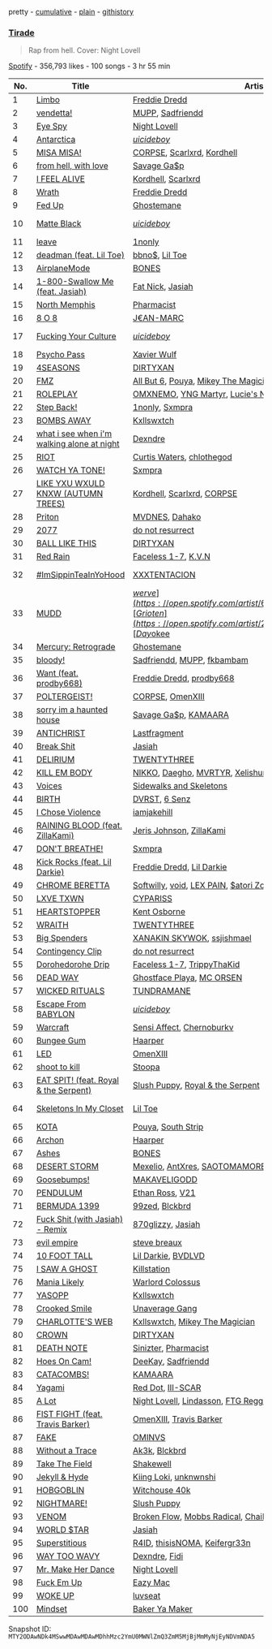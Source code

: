 pretty - [cumulative](/playlists/cumulative/37i9dQZF1DWWXzA48d9shL.md) - [plain](/playlists/plain/37i9dQZF1DWWXzA48d9shL) - [githistory](https://github.githistory.xyz/mackorone/spotify-playlist-archive/blob/main/playlists/plain/37i9dQZF1DWWXzA48d9shL)

### [Tirade](https://open.spotify.com/playlist/37i9dQZF1DWWXzA48d9shL)

> Rap from hell\. Cover: Night Lovell

[Spotify](https://open.spotify.com/user/spotify) - 356,793 likes - 100 songs - 3 hr 55 min

| No. | Title | Artist(s) | Album | Length |
|---|---|---|---|---|
| 1 | [Limbo](https://open.spotify.com/track/37F7E7BKEw2E4O2L7u0IEp) | [Freddie Dredd](https://open.spotify.com/artist/0dlDsD7y6ccmDm8tuWCU6F) | [Freddie's Inferno](https://open.spotify.com/album/2ll6KONxe4F87GJku1ZZrl) | 2:49 |
| 2 | [vendetta!](https://open.spotify.com/track/5Sk39LuvdwuvL84jD01Dum) | [MUPP](https://open.spotify.com/artist/7B9Gg9epjQzfNGdxijFczG), [Sadfriendd](https://open.spotify.com/artist/4UT0p3ljEiD472lZp44KLH) | [vendetta!](https://open.spotify.com/album/68lLFdlKCAqUQ3p3uDlozr) | 1:47 |
| 3 | [Eye Spy](https://open.spotify.com/track/0JSZ9N0NVLTR6N16YpTyp3) | [Night Lovell](https://open.spotify.com/artist/2y246nnP9pQT0E6v3ZMMOO) | [Eye Spy](https://open.spotify.com/album/4XQRSMdDwj2LfZS1SaQoXB) | 2:26 |
| 4 | [Antarctica](https://open.spotify.com/track/5UGAXwbA17bUC0K9uquGY2) | [$uicideboy$](https://open.spotify.com/artist/1VPmR4DJC1PlOtd0IADAO0) | [Antarctica](https://open.spotify.com/album/2uSbIkeZ2TszTDfbzmkhyL) | 2:06 |
| 5 | [MISA MISA!](https://open.spotify.com/track/3bpR5jv8uzraDgq5YpHwDw) | [CORPSE](https://open.spotify.com/artist/7yntSJ6uojO3z6GFUVwhAW), [Scarlxrd](https://open.spotify.com/artist/6rYogEVj60BCIsLukpAnwr), [Kordhell](https://open.spotify.com/artist/2W6WP4pHQTFlbr2z9S4n54) | [MISA MISA!](https://open.spotify.com/album/2hAi0yG2MGIucH8P08hRFZ) | 1:25 |
| 6 | [from hell, with love](https://open.spotify.com/track/1atUX5yDsZpz82R6B55UEP) | [Savage Ga$p](https://open.spotify.com/artist/0x7qiZJaal6j8qS7yCydFk) | [from hell, with love](https://open.spotify.com/album/5Z1wCaNwpco3vL0q42r1ph) | 1:49 |
| 7 | [I FEEL ALIVE](https://open.spotify.com/track/6MK4FbbYR71obIQQHMxKXs) | [Kordhell](https://open.spotify.com/artist/2W6WP4pHQTFlbr2z9S4n54), [Scarlxrd](https://open.spotify.com/artist/6rYogEVj60BCIsLukpAnwr) | [PSYCHX](https://open.spotify.com/album/7GjyuDC6hZNicG8Gj7cR8R) | 2:02 |
| 8 | [Wrath](https://open.spotify.com/track/7KgyPFCEHf3Mm0CH6nY1yZ) | [Freddie Dredd](https://open.spotify.com/artist/0dlDsD7y6ccmDm8tuWCU6F) | [Wrath](https://open.spotify.com/album/4gKrjdPNDXqMalEdtn8YHE) | 1:53 |
| 9 | [Fed Up](https://open.spotify.com/track/0BV0AYGLVlu2SdjN3J9twp) | [Ghostemane](https://open.spotify.com/artist/3uL4UpqShC4p2x1dJutoRW) | [ANTI\-ICON](https://open.spotify.com/album/3gEv1vpsDgaEo4TLuu0Lwz) | 2:31 |
| 10 | [Matte Black](https://open.spotify.com/track/0hPRWztAIbNkt6GcFcLiqF) | [$uicideboy$](https://open.spotify.com/artist/1VPmR4DJC1PlOtd0IADAO0) | [Sing Me a Lullaby, My Sweet Temptation](https://open.spotify.com/album/3elJRIffdqvypuxoDND2Q3) | 3:58 |
| 11 | [leave](https://open.spotify.com/track/3IzDLcpjorimZZFuQfXGIo) | [1nonly](https://open.spotify.com/artist/3ZHU5AKrUmIPnCFfr82QER) | [leave](https://open.spotify.com/album/6WlIv26Tw98iYgZuabsqxE) | 1:38 |
| 12 | [deadman \(feat\. Lil Toe\)](https://open.spotify.com/track/0AuyLYjy9W7px84ZQUKA2a) | [bbno$](https://open.spotify.com/artist/41X1TR6hrK8Q2ZCpp2EqCz), [Lil Toe](https://open.spotify.com/artist/47yRnoOUz46ZKr9W3mKn5Z) | [bag or die](https://open.spotify.com/album/4oGLasNzQCSK6V3A8ssVKY) | 2:58 |
| 13 | [AirplaneMode](https://open.spotify.com/track/5XKZua8kqgHwcxeKiMIjge) | [BONES](https://open.spotify.com/artist/5v2WhpA59TJSdPh7LCx1lN) | [IFeelLikeDirt](https://open.spotify.com/album/1vurSXXQeO0h4sy1BBDYrt) | 1:15 |
| 14 | [1\-800\-Swallow Me \(feat\. Jasiah\)](https://open.spotify.com/track/7tIFl5tbjhQHhAf6K8A2ru) | [Fat Nick](https://open.spotify.com/artist/5dfFr2qhmXQLvHZqg0dynx), [Jasiah](https://open.spotify.com/artist/7502fDxg339jvGV08Jd4R0) | [Hope You're Proud](https://open.spotify.com/album/7iidCiYZ0gNZHm3S7CODEQ) | 2:40 |
| 15 | [North Memphis](https://open.spotify.com/track/0SzDVyiiUDpuhzrphnoejr) | [Pharmacist](https://open.spotify.com/artist/6VlPp1wb53ANKMIwZPJfM0) | [North Memphis](https://open.spotify.com/album/1lct5ZQWEx7w2r3qyajVOq) | 2:15 |
| 16 | [8 O 8](https://open.spotify.com/track/5ndGoKCS93cEy7pL2RjaM2) | [J€AN\-MARC](https://open.spotify.com/artist/4fWycrqzvhT6RfU76M5kSh) | [8 O 8](https://open.spotify.com/album/5r65jaORaCdaf7WouDpilt) | 3:22 |
| 17 | [Fucking Your Culture](https://open.spotify.com/track/2gkVweydDn7MmHmqXAlEzk) | [$uicideboy$](https://open.spotify.com/artist/1VPmR4DJC1PlOtd0IADAO0) | [Sing Me a Lullaby, My Sweet Temptation](https://open.spotify.com/album/3elJRIffdqvypuxoDND2Q3) | 3:15 |
| 18 | [Psycho Pass](https://open.spotify.com/track/3kZAm2TC74lBJFPDoV40Qc) | [Xavier Wulf](https://open.spotify.com/artist/3uo0ix4Y67XHVWBhXXIY1S) | [Blood Shore Season 2](https://open.spotify.com/album/1gylfqMj0edhomts9vZL7d) | 2:15 |
| 19 | [4SEASONS](https://open.spotify.com/track/6kahpDP8SCtBZtuFi6dKm2) | [DIRTYXAN](https://open.spotify.com/artist/5BEGUGWpPDPKXCgqubqnLB) | [4SEASONS](https://open.spotify.com/album/2wS2BbSlgP4bd7uSrjiQjv) | 3:17 |
| 20 | [FMZ](https://open.spotify.com/track/7BRaV0abZpAFtHlwyeckP5) | [All But 6](https://open.spotify.com/artist/2BZgYLKKHwbZoKRmSe04US), [Pouya](https://open.spotify.com/artist/4nXOZlYoAD67hF9aUEncMY), [Mikey The Magician](https://open.spotify.com/artist/7MmolAHKbrszXiOaS47Bwn) | [FMZ](https://open.spotify.com/album/49fyTqDk38lgABCzMRNahd) | 2:36 |
| 21 | [ROLEPLAY](https://open.spotify.com/track/6lBjqdPLsOxLSKrBPQufi5) | [OMXNEMO](https://open.spotify.com/artist/6QK0K28MJ2Fj2nsmrZv1O1), [YNG Martyr](https://open.spotify.com/artist/357dDcxIE2hkKGn03PClIF), [Lucie's Nightmare](https://open.spotify.com/artist/73cmp0OKYaPbYsCAgKqAcl), [ISSBROKIE](https://open.spotify.com/artist/23GnlSzW49oADOGGjvyfEI) | [ROLEPLAY](https://open.spotify.com/album/4tYEe0g5xT5kWJg5wFxrs1) | 2:58 |
| 22 | [Step Back!](https://open.spotify.com/track/6jdwbcH788txYS6Doy1F1j) | [1nonly](https://open.spotify.com/artist/3ZHU5AKrUmIPnCFfr82QER), [Sxmpra](https://open.spotify.com/artist/14uo609t1MvRGZcskySt9R) | [Step Back!](https://open.spotify.com/album/5bgXspdu04zFxX5gq8uXMl) | 2:30 |
| 23 | [BOMBS AWAY](https://open.spotify.com/track/6JOw76PRfcxW6Vkaav9tjr) | [Kxllswxtch](https://open.spotify.com/artist/2VDZoCBGjxbHJbnzSX5nP6) | [BOMBS AWAY](https://open.spotify.com/album/05WbSjUcKfLcmbW3nkPotc) | 2:24 |
| 24 | [what i see when i'm walking alone at night](https://open.spotify.com/track/3ekCDlvLHI0kFj2U1W81oQ) | [Dexndre](https://open.spotify.com/artist/4XKKBVUhrdcD62Qrhpf9U7) | [what i see when i'm walking alone at night](https://open.spotify.com/album/1An8EBw9h670Cmzuzd2m05) | 2:13 |
| 25 | [RIOT](https://open.spotify.com/track/0H2fnXVXeTzl6H5ginSfRG) | [Curtis Waters](https://open.spotify.com/artist/2JbE7jUIGtpXSzytnyMg6U), [chlothegod](https://open.spotify.com/artist/10YC7gfEVGGez94KMAJoLx) | [RIOT](https://open.spotify.com/album/7L705LjLyc5QApMUSkBisK) | 2:46 |
| 26 | [WATCH YA TONE!](https://open.spotify.com/track/378vMJuHHsDM5ObsBZGdby) | [Sxmpra](https://open.spotify.com/artist/14uo609t1MvRGZcskySt9R) | [WATCH YA TONE!](https://open.spotify.com/album/3E18krQisBREy8oAH975Ta) | 2:31 |
| 27 | [LIKE YXU WXULD KNXW \(AUTUMN TREES\)](https://open.spotify.com/track/75M7UJy4KmcP3ng0vICdPN) | [Kordhell](https://open.spotify.com/artist/2W6WP4pHQTFlbr2z9S4n54), [Scarlxrd](https://open.spotify.com/artist/6rYogEVj60BCIsLukpAnwr), [CORPSE](https://open.spotify.com/artist/7yntSJ6uojO3z6GFUVwhAW) | [LIKE YXU WXULD KNXW \(AUTUMN TREES\)](https://open.spotify.com/album/0SydhvaVdZzioAgD2HxuXY) | 3:30 |
| 28 | [Priton](https://open.spotify.com/track/5q2lsqzPGPyQn6fMBUupLP) | [MVDNES](https://open.spotify.com/artist/0jo4MaRxUP72Rou02fgmi7), [Dahako](https://open.spotify.com/artist/4IBT5lUigLwZDQkeyxdgFp) | [Priton](https://open.spotify.com/album/1WYSfTi4fA8GW99SED2G3U) | 1:58 |
| 29 | [2077](https://open.spotify.com/track/6kRxT8sggyNJ6mYoSKTwCh) | [do not resurrect](https://open.spotify.com/artist/0QRp7CyL31iErUn6cX0YU3) | [2077](https://open.spotify.com/album/4MWsQHhgiMXbH3KkffTd7i) | 2:15 |
| 30 | [BALL LIKE THIS](https://open.spotify.com/track/7L4mOvChiwkCZUruXj968x) | [DIRTYXAN](https://open.spotify.com/artist/5BEGUGWpPDPKXCgqubqnLB) | [BALL LIKE THIS](https://open.spotify.com/album/3uqHaUjyxgXQb6FD4w4LFQ) | 2:02 |
| 31 | [Red Rain](https://open.spotify.com/track/2gnZhOhmmX0rDqdm3inrvC) | [Faceless 1\-7](https://open.spotify.com/artist/4G8pxxXC4de4hnFBVWLqgV), [K.V.N](https://open.spotify.com/artist/0spgIsDeSqUcUjfejGzMXc) | [Red Rain](https://open.spotify.com/album/7euxM0u7f0v4KwFeGuZvCM) | 2:00 |
| 32 | [\#ImSippinTeaInYoHood](https://open.spotify.com/track/2z6W6oeZvBaO56Mg587v0w) | [XXXTENTACION](https://open.spotify.com/artist/15UsOTVnJzReFVN1VCnxy4) | [LOOK AT ME: THE ALBUM](https://open.spotify.com/album/7vNqlfthayItIbI0Ssmfoa) | 2:53 |
| 33 | [MUDD](https://open.spotify.com/track/0MEMJNYVMS7TBNgFzV1aVN) | [$werve](https://open.spotify.com/artist/60vF1fLR6yzLxCQUlnAYYj), [Grioten](https://open.spotify.com/artist/2UM0Qcw48WXGm5kN5hgpqt), [Day$okee](https://open.spotify.com/artist/6aLKPuO7rSHfgRhDkYzfJF) | [MUDD](https://open.spotify.com/album/2WwhmvIhoJ5FVzDPc2NuVH) | 2:21 |
| 34 | [Mercury: Retrograde](https://open.spotify.com/track/0UKzG4fJ1LXf6DInew5vcV) | [Ghostemane](https://open.spotify.com/artist/3uL4UpqShC4p2x1dJutoRW) | [Hexada](https://open.spotify.com/album/2dWmvG2E6QqISPn80Nrs65) | 2:04 |
| 35 | [bloody!](https://open.spotify.com/track/4ZBEfyphqFsSkjWP7y2L6E) | [Sadfriendd](https://open.spotify.com/artist/4UT0p3ljEiD472lZp44KLH), [MUPP](https://open.spotify.com/artist/7B9Gg9epjQzfNGdxijFczG), [fkbambam](https://open.spotify.com/artist/1BZ5smaHoDSI2a61ErUch6) | [bloody!](https://open.spotify.com/album/3yAw6PBvcHJo3nVyHKEOp8) | 1:53 |
| 36 | [Want \(feat\. prodby668\)](https://open.spotify.com/track/1sRqm1JxQL88mrHhMLpQ5y) | [Freddie Dredd](https://open.spotify.com/artist/0dlDsD7y6ccmDm8tuWCU6F), [prodby668](https://open.spotify.com/artist/56g4P11Gxl7nROZBbm8X3F) | [Freddie's Inferno](https://open.spotify.com/album/2ll6KONxe4F87GJku1ZZrl) | 1:48 |
| 37 | [POLTERGEIST!](https://open.spotify.com/track/041sluNZwBxTCOuu766eNi) | [CORPSE](https://open.spotify.com/artist/7yntSJ6uojO3z6GFUVwhAW), [OmenXIII](https://open.spotify.com/artist/760kxYHN5QTrD1DehiimjB) | [POLTERGEIST!](https://open.spotify.com/album/7ycyfTn9AqKH27KjA4XQqp) | 1:41 |
| 38 | [sorry im a haunted house](https://open.spotify.com/track/5TwVPtLbxVEdlmSXfIE9ny) | [Savage Ga$p](https://open.spotify.com/artist/0x7qiZJaal6j8qS7yCydFk), [KAMAARA](https://open.spotify.com/artist/06d6Jun2N1hugnXeN98kQ0) | [sorry im a haunted house](https://open.spotify.com/album/25oNU5hHbzv3GAF8UfLZUy) | 2:26 |
| 39 | [ANTICHRIST](https://open.spotify.com/track/1E9xcloKCaxk3gQtzSkJ0J) | [Lastfragment](https://open.spotify.com/artist/0prNIqZMr1aog4xj7qQo1A) | [ANTICHRIST](https://open.spotify.com/album/0OfTIwM7jWcjE3tTOJkazG) | 2:08 |
| 40 | [Break Shit](https://open.spotify.com/track/46PndWC5iW7JpdmaY2Jswq) | [Jasiah](https://open.spotify.com/artist/7502fDxg339jvGV08Jd4R0) | [War](https://open.spotify.com/album/5UthVBNdNdHyqHmSKUlegX) | 1:35 |
| 41 | [DELIRIUM](https://open.spotify.com/track/3dpXWb3vTMzyL6KbFqB61Y) | [TWENTYTHREE](https://open.spotify.com/artist/1J6ppTy8BI7nS6bPjuobHL) | [DELIRIUM](https://open.spotify.com/album/5UpCybC6vRO1n444JQwCez) | 2:10 |
| 42 | [KILL EM BODY](https://open.spotify.com/track/7oIqB7dY8LY9hG08UPe1Qm) | [NIKKO](https://open.spotify.com/artist/3dnOnDLzcymqwDP7HMEFAC), [Daegho](https://open.spotify.com/artist/1HyuVyBL4O5dvdalaDhjwS), [MVRTYR](https://open.spotify.com/artist/3xDaDai6irdnH3pLamd9lQ), [Xelishurt](https://open.spotify.com/artist/3BXu6pDheQBfSmlIOkvGqz) | [KILL EM BODY](https://open.spotify.com/album/1nuHNtS3tt47GoMJqy9LL6) | 3:48 |
| 43 | [Voices](https://open.spotify.com/track/3FsvEEbnIbJzNdpFndf5iM) | [Sidewalks and Skeletons](https://open.spotify.com/artist/48nHO1cuTbpx4ELhChsxX1) | [Voices](https://open.spotify.com/album/7gYw0aHBDQ3il1QzOKpanx) | 2:52 |
| 44 | [BIRTH](https://open.spotify.com/track/1qh0aljq1lDQndEdpRiTra) | [DVRST](https://open.spotify.com/artist/0XFgyr4jwM0MGeZZW0VzA5), [6 Senz](https://open.spotify.com/artist/147cJWfJ6XKAh9T8ohr7Ts) | [BIRTH](https://open.spotify.com/album/463dUkywfNHbaX5dgnNEMT) | 3:58 |
| 45 | [I Chose Violence](https://open.spotify.com/track/7l5GAw0cglUUnN7bKAz5ab) | [iamjakehill](https://open.spotify.com/artist/26JloX1vHxGGrGUVeMItFJ) | [I Chose Violence](https://open.spotify.com/album/0VGDZJXfVVi3vEgbJTRXQ8) | 2:19 |
| 46 | [RAINING BLOOD \(feat\. ZillaKami\)](https://open.spotify.com/track/6DWdGTNqa7jeGcAP1yJ8hO) | [Jeris Johnson](https://open.spotify.com/artist/2hmePXeTr2b7cdRAtRjvPq), [ZillaKami](https://open.spotify.com/artist/4G1zP5i0r57g1c1CxrPhfM) | [RAINING BLOOD \(feat\. ZillaKami\)](https://open.spotify.com/album/28BNfedhV05VUB2tVC79tt) | 3:10 |
| 47 | [DON'T BREATHE!](https://open.spotify.com/track/77Aac38YQDZ14cN4A5JAFx) | [Sxmpra](https://open.spotify.com/artist/14uo609t1MvRGZcskySt9R) | [DON'T BREATHE!](https://open.spotify.com/album/0GwJVs8lPoM0uvlaWBesUd) | 2:33 |
| 48 | [Kick Rocks \(feat\. Lil Darkie\)](https://open.spotify.com/track/3E6coZX2cGtJVVfC3qeDwQ) | [Freddie Dredd](https://open.spotify.com/artist/0dlDsD7y6ccmDm8tuWCU6F), [Lil Darkie](https://open.spotify.com/artist/62F9BiUmjqeXbBztCwiX1U) | [Kick Rocks \(feat\. Lil Darkie\)](https://open.spotify.com/album/6C0f36HZNOlyU5w1v4g1Ch) | 2:51 |
| 49 | [CHROME BERETTA](https://open.spotify.com/track/1UZYIwfkoiTGuiUGx4nFyL) | [Softwilly](https://open.spotify.com/artist/0fAEWMlRd4yiJBT2usaqqc), [void](https://open.spotify.com/artist/4jtsFTEnLnF4zDZaBWrH6L), [LEX PAIN](https://open.spotify.com/artist/5gs6KOePAS97FunPmAheEE), [$atori Zoom](https://open.spotify.com/artist/75RLThQWzIgIM7Jtp6KZic), [1nonly](https://open.spotify.com/artist/3ZHU5AKrUmIPnCFfr82QER) | [DONNA](https://open.spotify.com/album/7cDWmwbJr4u0i2tmLV63xI) | 2:38 |
| 50 | [LXVE TXWN](https://open.spotify.com/track/1pCDWUyukLwNnDtKuDKk7j) | [CYPARISS](https://open.spotify.com/artist/1GzMtNyLiP1oM7yW0DyRhP) | [LXVE TXWN](https://open.spotify.com/album/04FHXUjQJckGhzOiPGZHlm) | 2:38 |
| 51 | [HEARTSTOPPER](https://open.spotify.com/track/4YDATcqz2STt6QpMVWtj5Q) | [Kent Osborne](https://open.spotify.com/artist/7A15q1iSA5BitDh0WeK7ta) | [HEARTSTOPPER](https://open.spotify.com/album/4twfTWkuCk9FLlRE4JaXjd) | 2:13 |
| 52 | [WRAITH](https://open.spotify.com/track/2XOGtCEI0RK7ebiQZUwYlf) | [TWENTYTHREE](https://open.spotify.com/artist/1J6ppTy8BI7nS6bPjuobHL) | [WRAITH](https://open.spotify.com/album/7rq8JU2IlKEwSo3wCrQFyx) | 2:24 |
| 53 | [Big Spenders](https://open.spotify.com/track/3ICBNoMJAznVpzlNhEdMvG) | [XANAKIN SKYWOK](https://open.spotify.com/artist/2YHPVKeJcX02OyeNneU5v3), [ssjishmael](https://open.spotify.com/artist/5kRwMwCO1hEylO9tYV9mkC) | [Big Spenders](https://open.spotify.com/album/2tQEXvTzMKKrrwbp4PVD7R) | 2:31 |
| 54 | [Contingency Clip](https://open.spotify.com/track/5YxSPO3PPISlrqDvSbT0Dz) | [do not resurrect](https://open.spotify.com/artist/0QRp7CyL31iErUn6cX0YU3) | [Contingency Clip](https://open.spotify.com/album/7aoSX7FxnN4wAZ37tQrhrF) | 2:25 |
| 55 | [Dorohedorohe Drip](https://open.spotify.com/track/2lcRTWOwCNffdwCs8zEDo7) | [Faceless 1\-7](https://open.spotify.com/artist/4G8pxxXC4de4hnFBVWLqgV), [TrippyThaKid](https://open.spotify.com/artist/4ucIxjoWFS3n9KvguhTWpz) | [Dorohedorohe Drip](https://open.spotify.com/album/1Uge5Im3luXyVeBvWUeEqW) | 2:06 |
| 56 | [DEAD WAY](https://open.spotify.com/track/4yj0HSSShmiH4wIk8rEWms) | [Ghostface Playa](https://open.spotify.com/artist/5xegBBY3vjR75woVR9kiy7), [MC ORSEN](https://open.spotify.com/artist/2DXPtOc14uPVvK7qggj2a3) | [DEAD WAY](https://open.spotify.com/album/2N2UUQf8anrLXpdCC9XWfD) | 2:00 |
| 57 | [WICKED RITUALS](https://open.spotify.com/track/38l1bPo0NG2i5ABgNyeqT4) | [TUNDRAMANE](https://open.spotify.com/artist/3ucTA7IrKCwHk3EvnfRVOu) | [WICKED RITUALS](https://open.spotify.com/album/2khD8vCEaCE0nX2NGz24wq) | 1:58 |
| 58 | [Escape From BABYLON](https://open.spotify.com/track/3f9lNXFSpE93mkVcQmm4x3) | [$uicideboy$](https://open.spotify.com/artist/1VPmR4DJC1PlOtd0IADAO0) | [Escape From BABYLON](https://open.spotify.com/album/2bcbMl6COtcqmSU5WBiUr8) | 2:21 |
| 59 | [Warcraft](https://open.spotify.com/track/3luIs9OHtRXThYSaZcqbfW) | [Sensi Affect](https://open.spotify.com/artist/3Euk7oBiNSGOnpUIjLzt9z), [Chernoburkv](https://open.spotify.com/artist/1zcTcHOp1uK94S5DZsMsM8) | [Warcraft](https://open.spotify.com/album/2zPuKQZnGvbFEXdVgAe2eR) | 2:21 |
| 60 | [Bungee Gum](https://open.spotify.com/track/2UboK4rDkzSDhoBkox2vxR) | [Haarper](https://open.spotify.com/artist/3v0QTRruILayLe5VsaYdvk) | [Bungee Gum](https://open.spotify.com/album/0uS1LbaINYPzsp9EQBRpUd) | 1:46 |
| 61 | [LED](https://open.spotify.com/track/0Sgk9iiFGgjVxJfXv2L3iF) | [OmenXIII](https://open.spotify.com/artist/760kxYHN5QTrD1DehiimjB) | [Corrupted](https://open.spotify.com/album/03EVEgGgCJkQBaVCk0eCOS) | 2:14 |
| 62 | [shoot to kill](https://open.spotify.com/track/6cWVyn26nB2UHorE0iyQ8g) | [Stoopa](https://open.spotify.com/artist/1Dvz7bquj2cSDyEUz1C8hx) | [shoot to kill](https://open.spotify.com/album/15bCxxxtbnTvJmIL6NLeKA) | 1:27 |
| 63 | [EAT SPIT! \(feat\. Royal & the Serpent\)](https://open.spotify.com/track/1aFP0G0GHQAAH9gfC95wT1) | [Slush Puppy](https://open.spotify.com/artist/58eJhHRICp87T2IFcP0bYh), [Royal & the Serpent](https://open.spotify.com/artist/64EHXDoln95lnccszdPum0) | [EAT SPIT! \(feat\. Royal & the Serpent\)](https://open.spotify.com/album/1LyS8xc10xqZS5BewUxH9c) | 2:03 |
| 64 | [Skeletons In My Closet](https://open.spotify.com/track/3OMfco4bEsfCOTc4tKG26F) | [Lil Toe](https://open.spotify.com/artist/47yRnoOUz46ZKr9W3mKn5Z) | [Skeletons In My Closet](https://open.spotify.com/album/441gYdixMIqkDCiGPsYQLE) | 1:53 |
| 65 | [KOTA](https://open.spotify.com/track/0dy38Daud7yGJskbPcuHr4) | [Pouya](https://open.spotify.com/artist/4nXOZlYoAD67hF9aUEncMY), [South Strip](https://open.spotify.com/artist/13ut2kfXGzhHlghB66wAZ8) | [KOTA](https://open.spotify.com/album/2LgEcNjbm8JC8fL986lpBP) | 3:15 |
| 66 | [Archon](https://open.spotify.com/track/2p0hXoywTRphFaBOApH5Ew) | [Haarper](https://open.spotify.com/artist/3v0QTRruILayLe5VsaYdvk) | [Archon](https://open.spotify.com/album/4uTq2N5uRqd87uHxs3X12I) | 2:02 |
| 67 | [Ashes](https://open.spotify.com/track/4K4Rys1SsGGX88c3S6M9Ro) | [BONES](https://open.spotify.com/artist/5v2WhpA59TJSdPh7LCx1lN) | [FromBeyondTheGrave](https://open.spotify.com/album/646x2vO2P4qeUTXANXTPLU) | 1:59 |
| 68 | [DESERT STORM](https://open.spotify.com/track/5VJRDNBmIQdggjfz1RXQPC) | [Mexelio](https://open.spotify.com/artist/5yR8KXW7sRjSHOp0XnFT0U), [AntXres](https://open.spotify.com/artist/7v9CZIFskqQfiHrQbI8B3z), [SAOTOMAMORE](https://open.spotify.com/artist/4MxJYU17fdqZ9tzK1d7aeM), [Sinizter](https://open.spotify.com/artist/5owshUGXR3vxuTQqfo28Q8) | [DESERT STORM](https://open.spotify.com/album/75KpUBu2QuWpHFMvzAp8iE) | 2:53 |
| 69 | [Goosebumps!](https://open.spotify.com/track/3KBM4E7O7CHf4nJBYAXKSZ) | [MAKAVELIGODD](https://open.spotify.com/artist/6ODBnKbicdw1rDq8P2lBzO) | [Goosebumps!](https://open.spotify.com/album/34jEJ49vmY9S2xu2VOktWX) | 2:08 |
| 70 | [PENDULUM](https://open.spotify.com/track/0HcnpTfok7xFG9l0BtW2r8) | [Ethan Ross](https://open.spotify.com/artist/59PupD35uDhgTCVfuV3GtN), [V21](https://open.spotify.com/artist/67ALWf0iCYJTWxLJEvUJwk) | [PENDULUM](https://open.spotify.com/album/6MviSy3Z8ZAeioagWxg1KB) | 1:55 |
| 71 | [BERMUDA 1399](https://open.spotify.com/track/4KgXSXgEVoFd5u6CbXjKPW) | [99zed](https://open.spotify.com/artist/7kjqkL4lIUyxO4HLzpRYo9), [Blckbrd](https://open.spotify.com/artist/3KaGYKJVfw5bBMfqWj5p2O) | [BERMUDA 1399](https://open.spotify.com/album/5tdMXvSCmrb73MZ6CzHRWV) | 2:49 |
| 72 | [Fuck Shit \(with Jasiah\) \- Remix](https://open.spotify.com/track/5HIF4JgEE4xUXs6iQcYSZu) | [870glizzy](https://open.spotify.com/artist/0cHInYwq4GHrC3UotzgVQw), [Jasiah](https://open.spotify.com/artist/7502fDxg339jvGV08Jd4R0) | [Fuck Shit \(with Jasiah\) \- Remix](https://open.spotify.com/album/5NfIVOnSJ0wSIf591426wI) | 2:02 |
| 73 | [evil empire](https://open.spotify.com/track/6weOGG6GFGbrn8WMTDPvEb) | [steve breaux](https://open.spotify.com/artist/10RaWqDdK3ZxvKObBVkm1g) | [evil empire](https://open.spotify.com/album/3i65EWq4NvINtKrOikdSI5) | 1:54 |
| 74 | [10 FOOT TALL](https://open.spotify.com/track/3hyxHwYJOqSHGRDxwO7OUm) | [Lil Darkie](https://open.spotify.com/artist/62F9BiUmjqeXbBztCwiX1U), [BVDLVD](https://open.spotify.com/artist/1BhfikyrtSTch1r9upYGlS) | [10 FOOT TALL](https://open.spotify.com/album/4yr5Yn1U79i2HikJSA0lrU) | 2:46 |
| 75 | [I SAW A GHOST](https://open.spotify.com/track/308nDdX2dufnNzssguoaoi) | [Killstation](https://open.spotify.com/artist/0zPILh9oEH0fDagpkHTQQ8) | [XXII](https://open.spotify.com/album/6uoO6YlUEdnR1ynxrG4qEu) | 2:00 |
| 76 | [Mania Likely](https://open.spotify.com/track/17G2eoc6sb3yqb1kJCPsgE) | [Warlord Colossus](https://open.spotify.com/artist/5gYimn2wODaiKOTFJlzVnn) | [Mania Likely](https://open.spotify.com/album/1j2b1k9UcoHS4aq2jrtoaW) | 1:58 |
| 77 | [YASOPP](https://open.spotify.com/track/5MLlfYP9uZUGqsaPtUAVQe) | [Kxllswxtch](https://open.spotify.com/artist/2VDZoCBGjxbHJbnzSX5nP6) | [DISORDER](https://open.spotify.com/album/3yKGB4IYu6MeLkhFJFn9eI) | 1:37 |
| 78 | [Crooked Smile](https://open.spotify.com/track/0yaQ7Erx1XT0U6miw6zpK8) | [Unaverage Gang](https://open.spotify.com/artist/7cG98wfpXvT5BwGU85RaOA) | [Crooked Smile](https://open.spotify.com/album/6jaoIy9JvvgLYs0OvMzkvx) | 2:32 |
| 79 | [CHARLOTTE'S WEB](https://open.spotify.com/track/5reFpkDbm6k57Oqp6oWVby) | [Kxllswxtch](https://open.spotify.com/artist/2VDZoCBGjxbHJbnzSX5nP6), [Mikey The Magician](https://open.spotify.com/artist/7MmolAHKbrszXiOaS47Bwn) | [CHARLOTTE'S WEB](https://open.spotify.com/album/5exHcNZQKd0D9y0f01U0sb) | 1:49 |
| 80 | [CROWN](https://open.spotify.com/track/712GtX9zzVa02hfTwKA1Ff) | [DIRTYXAN](https://open.spotify.com/artist/5BEGUGWpPDPKXCgqubqnLB) | [CROWN](https://open.spotify.com/album/3CGqPpv4c2TRMtoGzOP0UL) | 1:51 |
| 81 | [DEATH NOTE](https://open.spotify.com/track/7DmudsfAiii1mhBLk1EvaL) | [Sinizter](https://open.spotify.com/artist/5owshUGXR3vxuTQqfo28Q8), [Pharmacist](https://open.spotify.com/artist/6VlPp1wb53ANKMIwZPJfM0) | [WORLD DOMINATION](https://open.spotify.com/album/0EwZh84BsSaWxG8H4alInK) | 2:08 |
| 82 | [Hoes On Cam!](https://open.spotify.com/track/6OVmhnl12KY9H349iBtGfU) | [DeeKay](https://open.spotify.com/artist/1XoVa4Iq4JIdtSOeRsTRsi), [Sadfriendd](https://open.spotify.com/artist/4UT0p3ljEiD472lZp44KLH) | [Hoes On Cam!](https://open.spotify.com/album/1T3pJzyw9tbH1P2r7dfmNx) | 2:36 |
| 83 | [CATACOMBS!](https://open.spotify.com/track/5yOzi1QNqPDAlmmCxCl8Z2) | [KAMAARA](https://open.spotify.com/artist/06d6Jun2N1hugnXeN98kQ0) | [CATACOMBS!](https://open.spotify.com/album/5jddwfW2Z28S0xFqw2gEol) | 2:36 |
| 84 | [Yagami](https://open.spotify.com/track/7kJ1useulEnBVk6BP0gqIL) | [Red Dot](https://open.spotify.com/artist/3eSp3CUFfIsOQUGRfIVdSz), [III\-SCAR](https://open.spotify.com/artist/5rCZjgv80X6wi240xvkdjO) | [Yagami](https://open.spotify.com/album/0nTPiq0oNIWlgw7Mbqapy6) | 2:05 |
| 85 | [A Lot](https://open.spotify.com/track/461qq5XnmwjXTt1sBgI4lX) | [Night Lovell](https://open.spotify.com/artist/2y246nnP9pQT0E6v3ZMMOO), [Lindasson](https://open.spotify.com/artist/6DXbnRlv1UgusrKOxc39j7), [FTG Reggie](https://open.spotify.com/artist/10ga9ZMdxwRb1zML85jUiM) | [A Lot](https://open.spotify.com/album/2AdoLUPHICCss37Ip7OUOl) | 2:21 |
| 86 | [FIST FIGHT \(feat\. Travis Barker\)](https://open.spotify.com/track/2IxZuWNPfPkD2Pr31cGgDH) | [OmenXIII](https://open.spotify.com/artist/760kxYHN5QTrD1DehiimjB), [Travis Barker](https://open.spotify.com/artist/4exLIFE8sISLr28sqG1qNX) | [FIST FIGHT \(feat\. Travis Barker\)](https://open.spotify.com/album/24OEI2mUMsUvo7yZFvFeKa) | 1:41 |
| 87 | [FAKE](https://open.spotify.com/track/3hmu0jyxSShogL95NOZcLS) | [OMINVS](https://open.spotify.com/artist/3Bq0nZu9BVpiZ1jTjTqZQd) | [FAKE](https://open.spotify.com/album/6gIhwhg2qlvjWZjaYVaQjb) | 1:28 |
| 88 | [Without a Trace](https://open.spotify.com/track/57Lu3WurvyA1touYLCR43E) | [Ak3k](https://open.spotify.com/artist/0gPRM04U6TYVD5jX13XIpE), [Blckbrd](https://open.spotify.com/artist/3KaGYKJVfw5bBMfqWj5p2O) | [Without a Trace](https://open.spotify.com/album/1jue80McJ5QKVH8G3GRe9G) | 2:54 |
| 89 | [Take The Field](https://open.spotify.com/track/2xBB1fbYBqfgPKwltPVibk) | [Shakewell](https://open.spotify.com/artist/1w7GLktHE8w0aEhhaZ0QKB) | [Take The Field](https://open.spotify.com/album/7vs4TmMF36b9Qxj1BLIuQ8) | 2:16 |
| 90 | [Jekyll & Hyde](https://open.spotify.com/track/7DylVsrjhxN8sdlUcWbJMk) | [Kiing Loki](https://open.spotify.com/artist/27PvM4IkuVoTlz5uSQtYgD), [unknwnshi](https://open.spotify.com/artist/6WFULoKZ38376gTjf6KpHw) | [Jekyll & Hyde](https://open.spotify.com/album/5iCk6JXpLWMKygsqQqE2Nm) | 1:50 |
| 91 | [HOBGOBLIN](https://open.spotify.com/track/7I7sdHRJhSqQnwPPZbrsmv) | [Witchouse 40k](https://open.spotify.com/artist/7chdPv6Kx0frN0lKfppD2J) | [HOBGOBLIN](https://open.spotify.com/album/3BlOHRQuFEG7sOUQtT6EBp) | 3:26 |
| 92 | [NIGHTMARE!](https://open.spotify.com/track/3m3PvBLWGFW6QNXtFvmRsg) | [Slush Puppy](https://open.spotify.com/artist/58eJhHRICp87T2IFcP0bYh) | [NIGHTMARE!](https://open.spotify.com/album/2g9zVgPOAAX5yXlXOgdK5N) | 2:28 |
| 93 | [VENOM](https://open.spotify.com/track/0oxgwFjJ0AP5BhRJPIdVjC) | [Broken Flow](https://open.spotify.com/artist/3QGiU4wavNaHjIxxRZVlW4), [Mobbs Radical](https://open.spotify.com/artist/5CMFdQq95rtIg41Vip9wLR), [ChaiN](https://open.spotify.com/artist/2IZOUfwpz4pPxiiwQWdgPX) | [VENOM](https://open.spotify.com/album/22fGL6GIk4K5kvQkkcQfik) | 2:16 |
| 94 | [WORLD $TAR](https://open.spotify.com/track/1UTcI73Dr5ROP0ddDvlImu) | [Jasiah](https://open.spotify.com/artist/7502fDxg339jvGV08Jd4R0) | [WORLD $TAR](https://open.spotify.com/album/3vDC0ra5Duoh4rMUwYXnLk) | 1:57 |
| 95 | [Superstitious](https://open.spotify.com/track/2TK4veXba4R8Qc5750IMYO) | [R4ID](https://open.spotify.com/artist/4z7o1Qx1IXfOlG9U1Vxi0u), [thisisNOMA](https://open.spotify.com/artist/21xTdTIsj03P6vCnNqrcae), [Keifergr33n](https://open.spotify.com/artist/5QaXbjEgDAPc0BwAaeNbtn) | [Superstitious](https://open.spotify.com/album/2AWthCZWHEY9ER6HlMEirr) | 2:40 |
| 96 | [WAY TOO WAVY](https://open.spotify.com/track/1whdJyi0euy9qjyBG7KVKJ) | [Dexndre](https://open.spotify.com/artist/4XKKBVUhrdcD62Qrhpf9U7), [Fidi](https://open.spotify.com/artist/7E0x5KaMlXKgcCUU4v5jgL) | [WAY TOO WAVY](https://open.spotify.com/album/55rEA1eM02Ulibq29aRYdg) | 1:57 |
| 97 | [Mr\. Make Her Dance](https://open.spotify.com/track/4DtVUDgdAyUynlbZPrbj24) | [Night Lovell](https://open.spotify.com/artist/2y246nnP9pQT0E6v3ZMMOO) | [Mr\. Make Her Dance](https://open.spotify.com/album/2bFOfBfOwE10X9B6CPyQmO) | 2:35 |
| 98 | [Fuck Em Up](https://open.spotify.com/track/1Qwro8EUjM8MDrU8vUYSgE) | [Eazy Mac](https://open.spotify.com/artist/1qHkWv9sHlhqmNdPbMU5tN) | [Fuck Em Up](https://open.spotify.com/album/72xLdtea89AlAtgYcQYlWR) | 2:04 |
| 99 | [WOKE UP](https://open.spotify.com/track/2vpHZfMYlJ98xwVo5NknQ5) | [luvseat](https://open.spotify.com/artist/7efjR9fsgGb2ZuhhEDYhqs) | [god complex](https://open.spotify.com/album/4MCcSOMcdAnXqE0y2PORQD) | 2:05 |
| 100 | [Mindset](https://open.spotify.com/track/5nykfNlQXA0CFJpH0rLDxL) | [Baker Ya Maker](https://open.spotify.com/artist/65T6BIrUTcgylCYTXqVxvR) | [The Vault II](https://open.spotify.com/album/5kOE2LtmpW9YqnyeFlmBAx) | 2:48 |

Snapshot ID: `MTY2ODAwNDk4MSwwMDAwMDAwMDhhMzc2YmU0MWNlZmQ3ZmM5MjBjMmMyNjEyNDVmNDA5`
